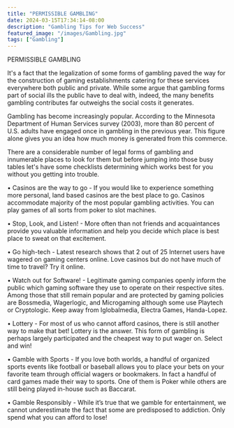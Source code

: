 ```yaml
---
title: "PERMISSIBLE GAMBLING"
date: 2024-03-15T17:34:14-08:00
description: "Gambling Tips for Web Success"
featured_image: "/images/Gambling.jpg"
tags: ["Gambling"]
---
```


PERMISSIBLE GAMBLING

It's a fact that the legalization of some forms of gambling paved the way for the construction of gaming establishments catering for these services everywhere both public and private. While some argue that gambling forms part of social ills the public have to deal with, indeed, the many benefits gambling contributes far outweighs the social costs it generates. 

Gambling has become increasingly popular. According to the Minnesota Department of Human Services survey (2003), more than 80 percent of U.S. adults have engaged once in gambling in the previous year. This figure alone gives you an idea how much money is generated from this commerce.

There are a considerable number of legal forms of gambling and innumerable places to look for them but before jumping into those busy tables let's have some checklists determining which works best for you without you getting into trouble.

• Casinos are the way to go - If you would like to experience something more personal, land based casinos are the best place to go. Casinos accommodate majority of the most popular gambling activities. You can play games of all sorts from poker to slot machines.

• Stop, Look, and Listen! - More often than not friends and acquaintances provide you valuable information and help you decide which place is best place to sweat on that excitement.

• Go high-tech - Latest research shows that 2 out of 25 Internet users have wagered on gaming centers online. Love casinos but do not have much of time to travel? Try it online.

• Watch out for Software! - Legitimate gaming companies openly inform the public which gaming software they use to operate on their respective sites. Among those that still remain popular and are protected by gaming policies are Bossmedia, Wagerlogic, and Microgaming although some use Playtech or Cryptologic. Keep away from Iglobalmedia, Electra Games, Handa-Lopez.

• Lottery - For most of us who cannot afford casinos, there is still another way to make that bet! Lottery is the answer. This form of gambling is perhaps largely participated and the cheapest way to put wager on. Select and win!

• Gamble with Sports - If you love both worlds, a handful of organized sports events like football or baseball allows you to place your bets on your favorite team through official wagers or bookmakers. In fact a handful of card games made their way to sports. One of them is Poker while others are still being played in-house such as Baccarat.

• Gamble Responsibly - While it’s true that we gamble for entertainment, we cannot underestimate the fact that some are predisposed to addiction. Only spend what you can afford to lose!

